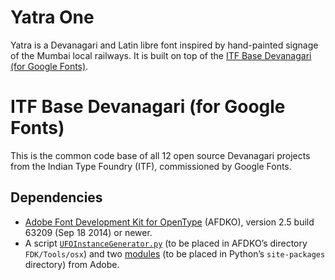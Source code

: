 # Yatra One

Yatra is a Devanagari and Latin libre font inspired by hand-painted signage of the Mumbai local railways. It is built on top of the [ITF Base Devanagari (for Google Fonts)](https://github.com/itfoundry/base-devanagari-gf). 

# ITF Base Devanagari (for Google Fonts)

This is the common code base of all 12 open source Devanagari projects from the Indian Type Foundry (ITF), commissioned by Google Fonts.

## Dependencies

- [Adobe Font Development Kit for OpenType](http://www.adobe.com/devnet/opentype/afdko.html) (AFDKO), version 2.5 build 63209 (Sep 18 2014) or newer.
- A script [`UFOInstanceGenerator.py`](https://github.com/adobe-type-tools/python-scripts/blob/master/FDK%20Extras/UFOInstanceGenerator.py) (to be placed in AFDKO’s directory `FDK/Tools/osx`) and two [modules](https://github.com/adobe-type-tools/python-modules) (to be placed in Python’s `site-packages` directory) from Adobe.
